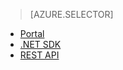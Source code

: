 > [AZURE.SELECTOR]
- [Portal](../articles/media-services-manage-content.md#publish)
- [.NET SDK](../articles/media-services-deliver-streaming-content.md)
- [REST API](../articles/media-services-rest-deliver-streaming-content.md)
